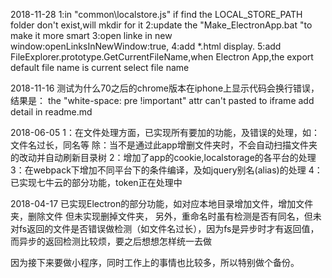 2018-11-28
1:in "common\localstore.js" if find the LOCAL_STORE_PATH  folder don't exist,will mkdir for it
2:update the  "Make_ElectronApp.bat "to make it more smart 
3:open linke in new window:openLinksInNewWindow:true,
4:add *.html display.
5:add FileExplorer.prototype.GetCurrentFileName,when Electron App,the export default file name is current select file name

2018-11-16
测试为什么70之后的chrome版本在iphone上显示代码会换行错误，结果是： the "white-space: pre !important" attr can't pasted to iframe
add detail in readme.md

2018-06-05
1：在文件处理方面，已实现所有要加的功能，及错误的处理，如：文件名过长，同名等
除：当不是通过此app增删文件夹时，不会自动扫描文件夹的改动并自动刷新目录树
2：增加了app的cookie,localstorage的各平台的处理
3：在webpack下增加不同平台下的条件编译，及如jquery别名(alias)的处理
4：已实现七牛云的部分功能，token正在处理中

2018-04-17
已实现Electron的部分功能，如对应本地目录增加文件，增加文件夹，删除文件
但未实现删掉文件夹，
另外，重命名时虽有检测是否有同名，但未对fs返回的文件是否错误做检测（如文件名过长），因为fs是异步时才有返回值，而异步的返回检测比较烦，要之后想想怎样统一去做

因为接下来要做小程序，同时工作上的事情也比较多，所以特别做个备份。